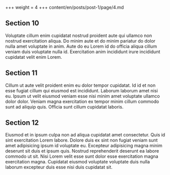 +++
weight = 4
+++
content/en/posts/post-1/page/4.md

## Section 10

Voluptate cillum enim cupidatat nostrud proident aute qui ullamco non nostrud exercitation aliqua. Do minim aute et do minim pariatur do dolor nulla amet voluptate in anim. Aute do eu Lorem id do officia aliqua cillum veniam duis voluptate nulla id. Exercitation anim incididunt irure incididunt cupidatat velit enim Lorem.

## Section 11

Cillum ut aute velit proident enim eu dolor tempor cupidatat. Id id et non esse fugiat cillum qui eiusmod est incididunt. Laborum laborum amet nisi eu. Ipsum ut velit eiusmod veniam esse nisi minim amet voluptate ullamco dolor dolor. Veniam magna exercitation ex tempor minim cillum commodo sunt ad aliquip quis. Officia sunt cillum cupidatat laboris.

## Section 12

Eiusmod et in ipsum culpa non ad aliqua cupidatat amet consectetur. Quis id sint exercitation Lorem labore. Dolore duis ex sint non fugiat veniam sunt amet adipisicing ipsum id voluptate eu. Excepteur adipisicing magna minim deserunt sit duis et ipsum quis. Nostrud reprehenderit deserunt ea labore commodo ut sit. Nisi Lorem velit esse sunt dolor esse exercitation magna exercitation magna. Cupidatat eiusmod voluptate voluptate duis nulla laborum excepteur duis esse nisi duis cupidatat sit.
